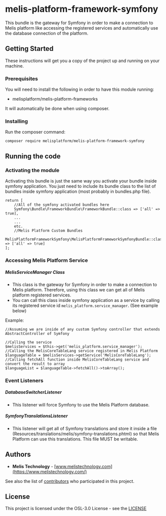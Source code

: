# melis-platform-framework-symfony
This bundle is the gateway for Symfony in order to make a connection to Melis platform like accessing
the registered services and automatically use the database connection of the platform.

## Getting Started
These instructions will get you a copy of the project up and running on your machine.

### Prerequisites
You will need to install the following in order to have this module running:
* melisplatform/melis-platform-frameworks

It will automatically be done when using composer.

### Installing
Run the composer command:

```
composer require melisplatform/melis-platform-framework-symfony
```

## Running the code
### Activating the module
Activating this bundle is just the same way you activate your bundle inside symfony application. You just need to include its bundle class to the list of bundles inside symfony application (most probably in bundles.php file).

```
return [
    //All of the symfony activated bundles here
    Symfony\Bundle\FrameworkBundle\FrameworkBundle::class => ['all' => true],
    ...
    ...
    etc.
    //Melis Platform Custom Bundles
    MelisPlatformFrameworkSymfony\MelisPlatformFrameworkSymfonyBundle::class => ['all' => true]
];
```
### Accessing Melis Platform Service
##### MelisServiceManager Class
* This class is the gateway for Symfony in order to make a connection to Melis platform. Therefore,
using this class we can get all of Melis platform registered services.
* You can call this class inside symfony application as a service by calling its registered
service id ``melis_platform.service_manager``. (See example below)

Example:
```
//Assuming we are inside of any custom Symfony controller that extends AbstractController of Symfony

//Calling the service
$melisServices = $this->get('melis_platform.service_manager');
//Calling the MelisCoreTableLang service registered in Melis Platform
$languageTable = $melisServices->getService('MelisCoreTableLang');
//Calling fetchAll function inside MelisCoreTableLang service and convert the result to array
$languageList = $languageTable->fetchAll()->toArray();
```

### Event Listeners
##### DatabaseSwitcherListener
* This listener will force Symfony to use the Melis Platform database.
##### SymfonyTranslationsListener
* This listener will get all of Symfony translations and store it inside a file (Resources/translations/melis/symfony-translations.phtml) 
so that Melis Platform can use this translations. This file MUST be writable.

## Authors

* **Melis Technology** - [www.melistechnology.com](https://www.melistechnology.com/)

See also the list of [contributors](https://github.com/melisplatform/melis-platform-framework-symfony/contributors) who participated in this project.


## License

This project is licensed under the OSL-3.0 License - see the [LICENSE](LICENSE)
